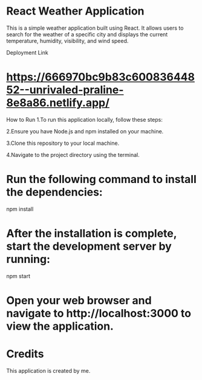 # React Weather Application
This is a simple weather application built using React. It allows users to search for the weather of a specific city and displays the current temperature, humidity, visibility, and wind speed.

Deployment Link
# https://666970bc9b83c60083644852--unrivaled-praline-8e8a86.netlify.app/

How to Run
1.To run this application locally, follow these steps:

2.Ensure you have Node.js and npm installed on your machine.

3.Clone this repository to your local machine.

4.Navigate to the project directory using the terminal.

# Run the following command to install the dependencies:
npm install

# After the installation is complete, start the development server by running:
npm start

# Open your web browser and navigate to http://localhost:3000 to view the application.

# Credits
This application is created by me.